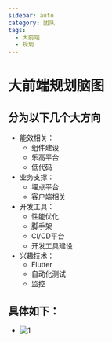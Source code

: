 ```yaml
---
sidebar: auto
category: 团队
tags:
  - 大前端
  - 规划 
---
```


# 大前端规划脑图
## 分为以下几个大方向
* 能效相关：
  - 组件建设
  - 乐高平台
  - 低代码
* 业务支撑：
  - 埋点平台
  - 客户端相关
* 开发工具：
  - 性能优化
  - 脚手架
  - CI/CD平台
  - 开发工具建设
* 兴趣技术：
  - Flutter
  - 自动化测试
  - 监控

## 具体如下：
* ![1](https://static.aistarfish.com/front-release/file/F2023090714050732900009117.1.png)